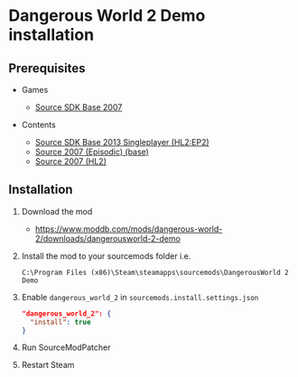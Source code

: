 # Dangerous World 2 Demo installation

## Prerequisites

- Games
  - [Source SDK Base 2007](../../../game-installation/game-installation/source-sdk-base-2007.md)

- Contents
  - [Source SDK Base 2013 Singleplayer (HL2:EP2)](../../../SourceContentInstaller/v0/content-installation/source-sdk-base-2013-singleplayer.md#hl2ep2-content)
  - [Source 2007 (Episodic) (base)](../../../SourceContentInstaller/v0/content-installation/source-2007.md#episodic-base-content)
  - [Source 2007 (HL2)](../../../SourceContentInstaller/v0/content-installation/source-2007.md#hl2-content)

## Installation

1. Download the mod

   - <https://www.moddb.com/mods/dangerous-world-2/downloads/dangerousworld-2-demo>

2. Install the mod to your sourcemods folder i.e.

   ```text
   C:\Program Files (x86)\Steam\steamapps\sourcemods\DangerousWorld 2 Demo
   ```

3. Enable `dangerous_world_2` in `sourcemods.install.settings.json`

   ```json
   "dangerous_world_2": {
     "install": true
   }
   ```

4. Run SourceModPatcher
5. Restart Steam
